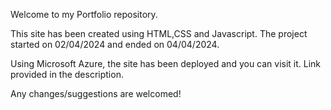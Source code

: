 Welcome to my Portfolio repository.

This site has been created using HTML,CSS and Javascript. The project started on 02/04/2024 and ended on 04/04/2024.

Using Microsoft Azure, the site has been deployed and you can visit it. Link provided in the description.

Any changes/suggestions are welcomed!
